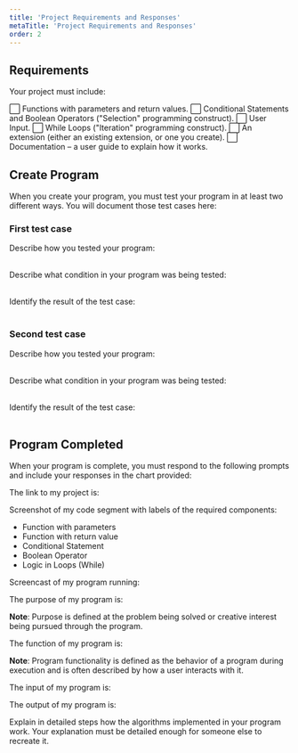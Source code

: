 ```yaml
---
title: 'Project Requirements and Responses'
metaTitle: 'Project Requirements and Responses'
order: 2
---
```


## Requirements

Your project must include: 

:white_large_square: Functions with parameters and return values. 
:white_large_square: Conditional Statements and Boolean Operators ("Selection" programming construct).
:white_large_square: User Input.
:white_large_square: While Loops ("Iteration" programming construct).
:white_large_square: An extension (either an existing extension, or one you create).
:white_large_square: Documentation – a user guide to explain how it works.

## Create Program

When you create your program, you must test your program in at least two different ways. You will document those test cases here:

### First test case 

Describe how you tested your program:
<br/><br/>

Describe what condition in your program was being tested: 
<br/><br/>

Identify the result of the test case: 
<br/><br/>

### Second test case 

Describe how you tested your program:
<br/><br/>

Describe what condition in your program was being tested: 
<br/><br/>

Identify the result of the test case: 
<br/><br/>

## Program Completed

When your program is complete, you must respond to the following prompts and include your responses in the chart provided:

The link to my project is: 

Screenshot of my code segment with labels of the required components:

* Function with parameters
* Function with return value
* Conditional Statement
* Boolean Operator
* Logic in Loops (While)

Screencast of my program running:

The purpose of my program is:
<br/>

**Note**: Purpose is defined at the problem being solved or creative interest being pursued through the program.

The function of my program is:
<br/>

**Note**: Program functionality is defined as the behavior of a program during execution and is often described by how a user interacts with it.

The input of my program is:
<br/>

The output of my program is:
<br/>

Explain in detailed steps how the algorithms implemented in your program work. Your explanation must be detailed enough for someone else to recreate it.